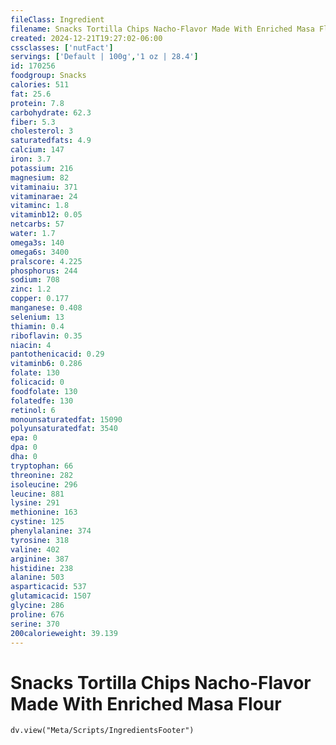 ```yaml
---
fileClass: Ingredient
filename: Snacks Tortilla Chips Nacho-Flavor Made With Enriched Masa Flour
created: 2024-12-21T19:27:02-06:00
cssclasses: ['nutFact']
servings: ['Default | 100g','1 oz | 28.4']
id: 170256
foodgroup: Snacks
calories: 511
fat: 25.6
protein: 7.8
carbohydrate: 62.3
fiber: 5.3
cholesterol: 3
saturatedfats: 4.9
calcium: 147
iron: 3.7
potassium: 216
magnesium: 82
vitaminaiu: 371
vitaminarae: 24
vitaminc: 1.8
vitaminb12: 0.05
netcarbs: 57
water: 1.7
omega3s: 140
omega6s: 3400
pralscore: 4.225
phosphorus: 244
sodium: 708
zinc: 1.2
copper: 0.177
manganese: 0.408
selenium: 13
thiamin: 0.4
riboflavin: 0.35
niacin: 4
pantothenicacid: 0.29
vitaminb6: 0.286
folate: 130
folicacid: 0
foodfolate: 130
folatedfe: 130
retinol: 6
monounsaturatedfat: 15090
polyunsaturatedfat: 3540
epa: 0
dpa: 0
dha: 0
tryptophan: 66
threonine: 282
isoleucine: 296
leucine: 881
lysine: 291
methionine: 163
cystine: 125
phenylalanine: 374
tyrosine: 318
valine: 402
arginine: 387
histidine: 238
alanine: 503
asparticacid: 537
glutamicacid: 1507
glycine: 286
proline: 676
serine: 370
200calorieweight: 39.139
---
```


# Snacks Tortilla Chips Nacho-Flavor Made With Enriched Masa Flour

```dataviewjs
dv.view("Meta/Scripts/IngredientsFooter")
```